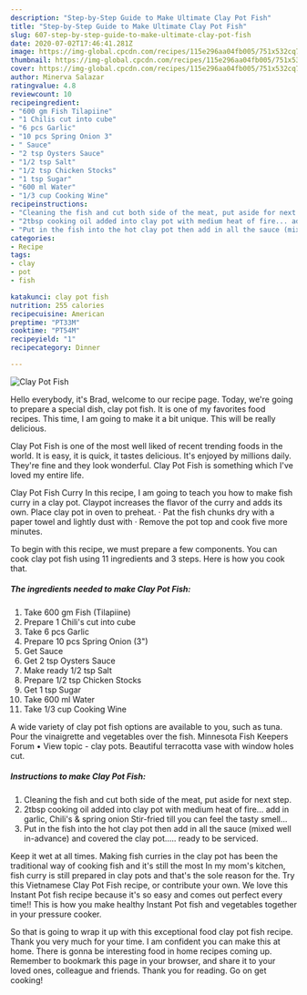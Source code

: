 ```yaml
---
description: "Step-by-Step Guide to Make Ultimate Clay Pot Fish"
title: "Step-by-Step Guide to Make Ultimate Clay Pot Fish"
slug: 607-step-by-step-guide-to-make-ultimate-clay-pot-fish
date: 2020-07-02T17:46:41.281Z
image: https://img-global.cpcdn.com/recipes/115e296aa04fb005/751x532cq70/clay-pot-fish-recipe-main-photo.jpg
thumbnail: https://img-global.cpcdn.com/recipes/115e296aa04fb005/751x532cq70/clay-pot-fish-recipe-main-photo.jpg
cover: https://img-global.cpcdn.com/recipes/115e296aa04fb005/751x532cq70/clay-pot-fish-recipe-main-photo.jpg
author: Minerva Salazar
ratingvalue: 4.8
reviewcount: 10
recipeingredient:
- "600 gm Fish Tilapiine"
- "1 Chilis cut into cube"
- "6 pcs Garlic"
- "10 pcs Spring Onion 3"
- " Sauce"
- "2 tsp Oysters Sauce"
- "1/2 tsp Salt"
- "1/2 tsp Chicken Stocks"
- "1 tsp Sugar"
- "600 ml Water"
- "1/3 cup Cooking Wine"
recipeinstructions:
- "Cleaning the fish and cut both side of the meat, put aside for next step."
- "2tbsp cooking oil added into clay pot with medium heat of fire... add in garlic, Chili&#39;s &amp; spring onion Stir-fried till you can feel the tasty smell..."
- "Put in the fish into the hot clay pot then add in all the sauce (mixed well in-advance) and covered the clay pot..... ready to be serviced."
categories:
- Recipe
tags:
- clay
- pot
- fish

katakunci: clay pot fish 
nutrition: 255 calories
recipecuisine: American
preptime: "PT33M"
cooktime: "PT54M"
recipeyield: "1"
recipecategory: Dinner

---
```



![Clay Pot Fish](https://img-global.cpcdn.com/recipes/115e296aa04fb005/751x532cq70/clay-pot-fish-recipe-main-photo.jpg)

Hello everybody, it's Brad, welcome to our recipe page. Today, we're going to prepare a special dish, clay pot fish. It is one of my favorites food recipes. This time, I am going to make it a bit unique. This will be really delicious.

Clay Pot Fish is one of the most well liked of recent trending foods in the world. It is easy, it is quick, it tastes delicious. It's enjoyed by millions daily. They're fine and they look wonderful. Clay Pot Fish is something which I've loved my entire life.

Clay Pot Fish Curry In this recipe, I am going to teach you how to make fish curry in a clay pot. Claypot increases the flavor of the curry and adds its own. Place clay pot in oven to preheat. · Pat the fish chunks dry with a paper towel and lightly dust with · Remove the pot top and cook five more minutes.


To begin with this recipe, we must prepare a few components. You can cook clay pot fish using 11 ingredients and 3 steps. Here is how you cook that.

<!--inarticleads1-->

##### The ingredients needed to make Clay Pot Fish:

1. Take 600 gm Fish (Tilapiine)
1. Prepare 1 Chili&#39;s cut into cube
1. Take 6 pcs Garlic
1. Prepare 10 pcs Spring Onion (3&#34;)
1. Get  Sauce
1. Get 2 tsp Oysters Sauce
1. Make ready 1/2 tsp Salt
1. Prepare 1/2 tsp Chicken Stocks
1. Get 1 tsp Sugar
1. Take 600 ml Water
1. Take 1/3 cup Cooking Wine


A wide variety of clay pot fish options are available to you, such as tuna. Pour the vinaigrette and vegetables over the fish. Minnesota Fish Keepers Forum • View topic - clay pots. Beautiful terracotta vase with window holes cut. 

<!--inarticleads2-->

##### Instructions to make Clay Pot Fish:

1. Cleaning the fish and cut both side of the meat, put aside for next step.
1. 2tbsp cooking oil added into clay pot with medium heat of fire... add in garlic, Chili&#39;s &amp; spring onion Stir-fried till you can feel the tasty smell...
1. Put in the fish into the hot clay pot then add in all the sauce (mixed well in-advance) and covered the clay pot..... ready to be serviced.


Keep it wet at all times. Making fish curries in the clay pot has been the traditional way of cooking fish and it&#39;s still the most In my mom&#39;s kitchen, fish curry is still prepared in clay pots and that&#39;s the sole reason for the. Try this Vietnamese Clay Pot Fish recipe, or contribute your own. We love this Instant Pot fish recipe because it&#39;s so easy and comes out perfect every time!! This is how you make healthy Instant Pot fish and vegetables together in your pressure cooker. 

So that is going to wrap it up with this exceptional food clay pot fish recipe. Thank you very much for your time. I am confident you can make this at home. There is gonna be interesting food in home recipes coming up. Remember to bookmark this page in your browser, and share it to your loved ones, colleague and friends. Thank you for reading. Go on get cooking!

